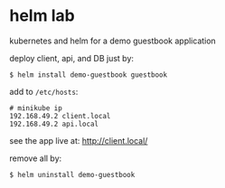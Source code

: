 # helm lab

kubernetes and helm for a demo guestbook application

deploy client, api, and DB just by:
```shell
$ helm install demo-guestbook guestbook
```

add to `/etc/hosts`:
```shell
# minikube ip
192.168.49.2 client.local
192.168.49.2 api.local
```

see the app live at: http://client.local/

remove all by:
```shell
$ helm uninstall demo-guestbook
```